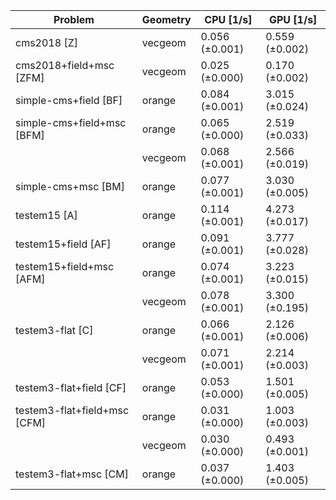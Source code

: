 | Problem                      | Geometry |      CPU [1/s] |      GPU [1/s] |
| ---------------------------- | -------- | -------------- | -------------- |
| cms2018 [Z]                  | vecgeom  | 0.056 (±0.001) | 0.559 (±0.002) |
| cms2018+field+msc [ZFM]      | vecgeom  | 0.025 (±0.000) | 0.170 (±0.002) |
| simple-cms+field [BF]        | orange   | 0.084 (±0.001) | 3.015 (±0.024) |
| simple-cms+field+msc [BFM]   | orange   | 0.065 (±0.000) | 2.519 (±0.033) |
|                              | vecgeom  | 0.068 (±0.001) | 2.566 (±0.019) |
| simple-cms+msc [BM]          | orange   | 0.077 (±0.001) | 3.030 (±0.005) |
| testem15 [A]                 | orange   | 0.114 (±0.001) | 4.273 (±0.017) |
| testem15+field [AF]          | orange   | 0.091 (±0.001) | 3.777 (±0.028) |
| testem15+field+msc [AFM]     | orange   | 0.074 (±0.001) | 3.223 (±0.015) |
|                              | vecgeom  | 0.078 (±0.001) | 3.300 (±0.195) |
| testem3-flat [C]             | orange   | 0.066 (±0.001) | 2.126 (±0.006) |
|                              | vecgeom  | 0.071 (±0.001) | 2.214 (±0.003) |
| testem3-flat+field [CF]      | orange   | 0.053 (±0.000) | 1.501 (±0.005) |
| testem3-flat+field+msc [CFM] | orange   | 0.031 (±0.000) | 1.003 (±0.003) |
|                              | vecgeom  | 0.030 (±0.000) | 0.493 (±0.001) |
| testem3-flat+msc [CM]        | orange   | 0.037 (±0.000) | 1.403 (±0.005) |
